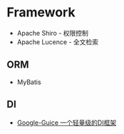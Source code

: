 # Framework

* Apache Shiro - 权限控制
* Apache Lucence - 全文检索

## ORM
* MyBatis

## DI
* [Google-Guice 一个轻量级的DI框架](https://github.com/SunnnyChan/sc.drill-code/tree/master/java-framework/google-guice)
